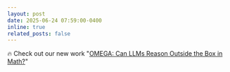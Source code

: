 ```yaml
---
layout: post
date: 2025-06-24 07:59:00-0400
inline: true
related_posts: false
---
```


 :fire: Check out our new work "[OMEGA: Can LLMs Reason Outside the Box in Math?](https://arxiv.org/pdf/2506.18880)"